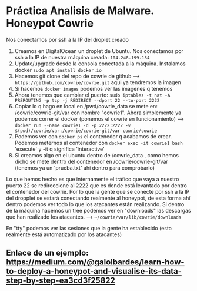 # Práctica Analisis de Malware. Honeypot Cowrie

Nos conectamos por ssh a la IP del droplet creado


1. Creamos en DigitalOcean un droplet de Ubuntu. Nos conectamos por ssh a la IP de nuestra máquina creada: `104.248.199.134`
2. Update/upgrade desde la consola conectada a la máquina. Instalamos docker `sudo apt install docker.io`
3. Hacemos git clone del repo de cowrie de github --> `https://github.com/cowrie/cowrie.git` aqui ya tendremos la imagen
4. Si hacemos `docker images` podemos ver las imagenes q tenemos
5. Ahora tenemos que cambiar el puerto: `sudo iptables -t nat -A PREROUTING -p tcp -j REDIRECT --dport 22 --to-port 2222`
6. Copiar lo q hago en local en /pwd/cowrie_data se mete en:    /cowrie/cowrie-git/var con nombre "cowrie1". Ahora simplemente ya podemos correr el docker (ponemos el cowrie en funcionamiento) --> `docker run --name cowrie1 -d -p 2222:2222 -v $(pwd)/cowrie/var:/cowrie/cowrie-git/var cowrie/cowrie`
7. Podemos ver con `docker ps` el contenedor q acabamos de crear. Podemos meternos al contenedor con `docker exec -it cowrie1 bash` 'execute' y -it q significa 'interactive'
8. Si creamos algo en el ubuntu dentro de /cowrie_data , como hemos dicho se mete dentro del contenedor en /cowrie/cowrie-git/var (tenemos ya un 'prueba.txt' ahí dentro para comprobarlo)

Lo que hemos hecho es que internamente el tráfico que vaya a nuestro puerto 22 se redireccione al 2222 que es donde está levantado por dentro el contenedor del cowrie. Por lo que la gente que se conecte por ssh a la IP del dropplet se estará conectando realmente al honeypot, de esta forma ahí dentro podemos ver todo lo que los atacantes están realizando. Si dentro de la máquina hacemos un tree podemos ver en "downloads" las descargas que han realizado los atacantes. --> `~/cowrie/var/lib/cowrie/downloads`

En "tty" podemos ver las sesiones que la gente ha establecido (esto realmente está automatizado por los atacantes)

## Enlace de un ejemplo: https://medium.com/@galolbardes/learn-how-to-deploy-a-honeypot-and-visualise-its-data-step-by-step-ea3cd3f25822
